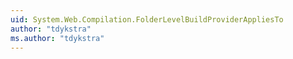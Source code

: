 ```yaml
---
uid: System.Web.Compilation.FolderLevelBuildProviderAppliesTo
author: "tdykstra"
ms.author: "tdykstra"
---
```

